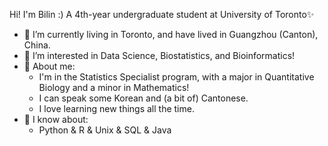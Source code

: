 
Hi! I'm Bilin :) A 4th-year undergraduate student at University of Toronto✨

- 🔭 I’m currently living in Toronto, and have lived in Guangzhou (Canton), China.
- 🌱 I’m interested in Data Science, Biostatistics, and Bioinformatics!
- 🤔 About me:
  - I'm in the Statistics Specialist program, with a major in Quantitative Biology and a minor in Mathematics!
  - I can speak some Korean and (a bit of) Cantonese.
  - I love learning new things all the time.
- 💬 I know about:
  - Python & R & Unix & SQL & Java

